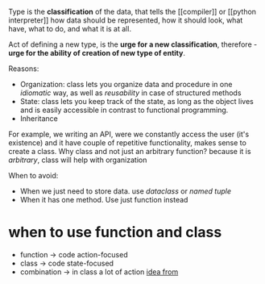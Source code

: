 Type is the **classification** of the data, that tells the [[compiler]] or [[python interpreter]] how data should be represented, how it should look, what have, what to do, and what it is at all.

Act of defining a new type, is the **urge for a new classification**, therefore - **urge for the ability of creation of new type of entity**. 

Reasons:
- Organization: class lets you organize data and procedure in one *idiomatic* way, as well as *reusability* in case of structured methods
- State: class lets you keep track of the state, as long as the object lives and is easily accessible in contrast to functional programming.
- Inheritance


For example, we writing an API, were we constantly access the user (it's existence) and it have couple of repetitive functionality, makes sense to create a class.
Why class and not just an arbitrary function? because it is *arbitrary*, class will help with organization

When to avoid:
- When we just need to store data. use *dataclass* or *named tuple*
- When it has one method. Use just function instead

# when to use function and class
- function -> code action-focused
- class -> code state-focused
- combination -> in class a lot of action
[idea from](https://youtube.com/shorts/oIyq0q5Q7eo?si=O5L6g_oSah6UsvDt)